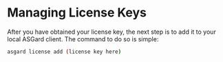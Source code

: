 # Managing License Keys

After you have obtained your license key, the next step is to add it to your
local ASGard client. The command to do so is simple:

```sh
asgard license add (license key here)
```
